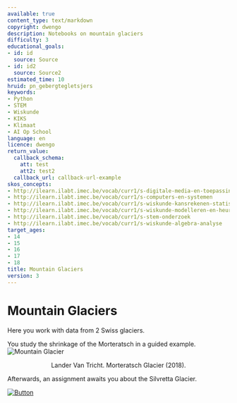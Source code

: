```yaml
---
available: true
content_type: text/markdown
copyright: dwengo
description: Notebooks on mountain glaciers
difficulty: 3
educational_goals:
- id: id
  source: Source
- id: id2
  source: Source2
estimated_time: 10
hruid: pn_gebergtegletsjers
keywords:
- Python
- STEM
- Wiskunde
- KIKS
- Klimaat
- AI Op School
language: en
licence: dwengo
return_value:
  callback_schema:
    att: test
    att2: test2
  callback_url: callback-url-example
skos_concepts:
- http://ilearn.ilabt.imec.be/vocab/curr1/s-digitale-media-en-toepassingen
- http://ilearn.ilabt.imec.be/vocab/curr1/s-computers-en-systemen
- http://ilearn.ilabt.imec.be/vocab/curr1/s-wiskunde-kansrekenen-statistiek
- http://ilearn.ilabt.imec.be/vocab/curr1/s-wiskunde-modelleren-en-heuristiek
- http://ilearn.ilabt.imec.be/vocab/curr1/s-stem-onderzoek
- http://ilearn.ilabt.imec.be/vocab/curr1/s-wiskunde-algebra-analyse
target_ages:
- 14
- 15
- 16
- 17
- 18
title: Mountain Glaciers
version: 3
---
```

# Mountain Glaciers

Here you work with data from 2 Swiss glaciers.

You study the shrinkage of the Morteratsch in a guided example.
![Mountain Glacier](embed/morteratsch2018lvt.jpg "Morteratsch Glacier")
<figure>
    <figcaption align = "center">Lander Van Tricht. Morteratsch Glacier (2018).</figcaption>
</figure>

Afterwards, an assignment awaits you about the Silvretta Glacier.

[![](embed/Button.png "Button")](https://kiks.ilabt.imec.be/jupyterhub/?id=1120 "Notebooks Climate Change")